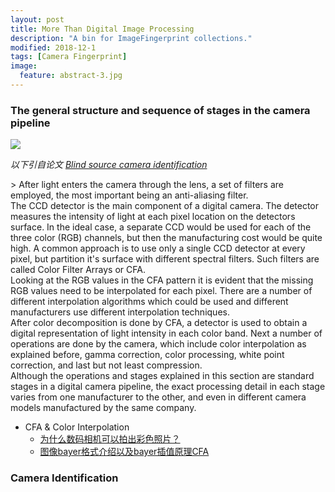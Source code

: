```yaml
---
layout: post
title: More Than Digital Image Processing
description: "A bin for ImageFingerprint collections."
modified: 2018-12-1
tags: [Camera Fingerprint]
image:
  feature: abstract-3.jpg
---
```


### The general structure and sequence of stages in the camera pipeline

<img src="https://ars.els-cdn.com/content/image/1-s2.0-S1742287617303146-gr1.jpg">
<!-- more -->

*以下引自论文 [Blind source camera identification](https://ieeexplore.ieee.org/document/1418853)*
<div markdown="1" class="largebq">
> After light enters the camera through the lens, a set of filters are employed, the most important being an anti-aliasing filter. <br>
    The CCD detector is the main component of a digital camera. The detector measures the intensity of light at each pixel location on the detectors surface. In the ideal case, a separate CCD would be used for each of the three color (RGB) channels, but then the manufacturing cost would be quite high. A common approach is to use only a single CCD detector at every pixel, but partition it's surface with different spectral filters. Such filters are called Color Filter Arrays or CFA.<br>
    Looking at the RGB values in the CFA pattern it is evident that the missing RGB values need to be interpolated for each pixel. There are a number of different interpolation algorithms which could be used and different manufacturers use different interpolation techniques.<br> 
    After color decomposition is done by CFA, a detector is used to obtain a digital representation of light intensity in each color band. Next a number of operations are done by the camera, which include color interpolation as explained before, gamma correction, color processing, white point correction, and last but not least compression. 
</div>
    Although the operations and stages explained in this section are standard stages in a digital camera pipeline, the exact processing detail in each stage varies from one manufacturer to the other, and even in different camera models manufactured by the same company.
    
- CFA & Color Interpolation 
  - [为什么数码相机可以拍出彩色照片？](http://www.ruanyifeng.com/blog/2012/12/bayer_filter.html)
  - [图像bayer格式介绍以及bayer插值原理CFA](https://blog.csdn.net/u011776903/article/details/78437809)
  
### Camera Identification
  
